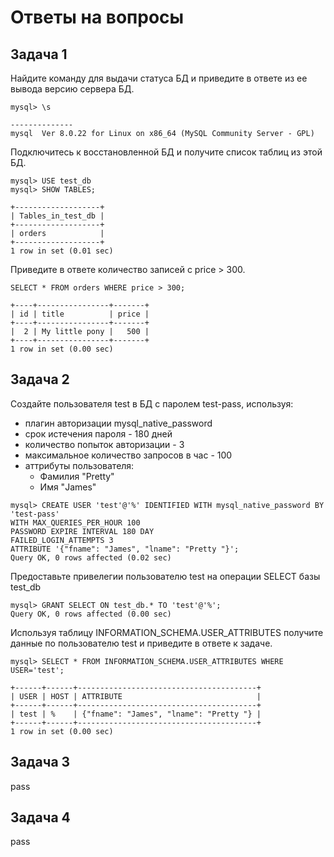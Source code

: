 # Ответы на вопросы

## Задача 1

Найдите команду для выдачи статуса БД и приведите в ответе из ее вывода версию сервера БД.
```
mysql> \s
```
```
--------------
mysql  Ver 8.0.22 for Linux on x86_64 (MySQL Community Server - GPL)

```
Подключитесь к восстановленной БД и получите список таблиц из этой БД.
```
mysql> USE test_db
mysql> SHOW TABLES;
```
```
+-------------------+
| Tables_in_test_db |
+-------------------+
| orders            |
+-------------------+
1 row in set (0.01 sec)
```

Приведите в ответе количество записей с price > 300.
```
SELECT * FROM orders WHERE price > 300;
```
```
+----+----------------+-------+
| id | title          | price |
+----+----------------+-------+
|  2 | My little pony |   500 |
+----+----------------+-------+
1 row in set (0.00 sec)
```
## Задача 2

Создайте пользователя test в БД c паролем test-pass, используя:

* плагин авторизации mysql_native_password
* срок истечения пароля - 180 дней
* количество попыток авторизации - 3
* максимальное количество запросов в час - 100
* аттрибуты пользователя:
	* Фамилия "Pretty"
	* Имя "James"
```
mysql> CREATE USER 'test'@'%' IDENTIFIED WITH mysql_native_password BY 'test-pass'
WITH MAX_QUERIES_PER_HOUR 100
PASSWORD EXPIRE INTERVAL 180 DAY
FAILED_LOGIN_ATTEMPTS 3
ATTRIBUTE '{"fname": "James", "lname": "Pretty "}';
Query OK, 0 rows affected (0.02 sec)
```
Предоставьте привелегии пользователю test на операции SELECT базы test_db
```
mysql> GRANT SELECT ON test_db.* TO 'test'@'%';
Query OK, 0 rows affected (0.00 sec)
```
Используя таблицу INFORMATION_SCHEMA.USER_ATTRIBUTES получите данные по пользователю test и приведите в ответе к задаче.
```
mysql> SELECT * FROM INFORMATION_SCHEMA.USER_ATTRIBUTES WHERE USER='test';
```
```
+------+------+----------------------------------------+
| USER | HOST | ATTRIBUTE                              |
+------+------+----------------------------------------+
| test | %    | {"fname": "James", "lname": "Pretty "} |
+------+------+----------------------------------------+
1 row in set (0.00 sec)
```

## Задача 3
pass
## Задача 4
pass
